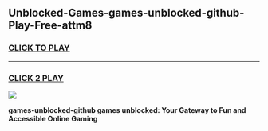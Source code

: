
## Unblocked-Games-games-unblocked-github-Play-Free-attm8
<h3>
<a href="https://premium76.site?title=games-unblocked-github&ref=09A">CLICK TO PLAY</a></h3>
<hr>

<h3>
<a href="https://premium76.site?title=games-unblocked-github&ref=09A">CLICK 2 PLAY</a>
  
</h3>

<a href="https://premium76.site?title=games-unblocked-github&ref=09A"><img src="https://clearcache.store/games.png"></a>


**games-unblocked-github games unblocked: Your Gateway to Fun and Accessible Online Gaming**
